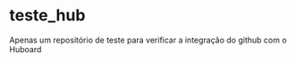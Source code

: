 teste_hub
=========

Apenas um repositório de teste para verificar a integração do github com o Huboard